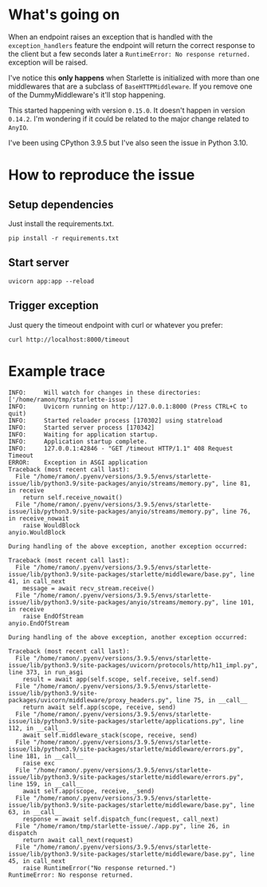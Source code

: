 # What's going on
When an endpoint raises an exception that is handled with the `exception_handlers` feature the endpoint will return the correct response to the client but a few seconds later a `RuntimeError: No response returned.` exception will be raised. 

I've notice this **only happens** when Starlette is initialized with more than one middlewares that are a subclass of `BaseHTTPMiddleware`. If you remove one of the DummyMiddleware's it'll stop happening.

This started happening with version `0.15.0`. It doesn't happen in version `0.14.2`. I'm wondering if it could be related to the major change related to `AnyIO`.

I've been using CPython 3.9.5 but I've also seen the issue in Python 3.10.

# How to reproduce the issue
## Setup dependencies
Just install the requirements.txt. 

`pip install -r requirements.txt`

## Start server
`uvicorn app:app --reload`

## Trigger exception
Just query the timeout endpoint with curl or whatever you prefer:

`curl http://localhost:8000/timeout`

# Example trace
```
INFO:     Will watch for changes in these directories: ['/home/ramon/tmp/starlette-issue']
INFO:     Uvicorn running on http://127.0.0.1:8000 (Press CTRL+C to quit)
INFO:     Started reloader process [170302] using statreload
INFO:     Started server process [170342]
INFO:     Waiting for application startup.
INFO:     Application startup complete.
INFO:     127.0.0.1:42846 - "GET /timeout HTTP/1.1" 408 Request Timeout
ERROR:    Exception in ASGI application
Traceback (most recent call last):
  File "/home/ramon/.pyenv/versions/3.9.5/envs/starlette-issue/lib/python3.9/site-packages/anyio/streams/memory.py", line 81, in receive
    return self.receive_nowait()
  File "/home/ramon/.pyenv/versions/3.9.5/envs/starlette-issue/lib/python3.9/site-packages/anyio/streams/memory.py", line 76, in receive_nowait
    raise WouldBlock
anyio.WouldBlock

During handling of the above exception, another exception occurred:

Traceback (most recent call last):
  File "/home/ramon/.pyenv/versions/3.9.5/envs/starlette-issue/lib/python3.9/site-packages/starlette/middleware/base.py", line 41, in call_next
    message = await recv_stream.receive()
  File "/home/ramon/.pyenv/versions/3.9.5/envs/starlette-issue/lib/python3.9/site-packages/anyio/streams/memory.py", line 101, in receive
    raise EndOfStream
anyio.EndOfStream

During handling of the above exception, another exception occurred:

Traceback (most recent call last):
  File "/home/ramon/.pyenv/versions/3.9.5/envs/starlette-issue/lib/python3.9/site-packages/uvicorn/protocols/http/h11_impl.py", line 373, in run_asgi
    result = await app(self.scope, self.receive, self.send)
  File "/home/ramon/.pyenv/versions/3.9.5/envs/starlette-issue/lib/python3.9/site-packages/uvicorn/middleware/proxy_headers.py", line 75, in __call__
    return await self.app(scope, receive, send)
  File "/home/ramon/.pyenv/versions/3.9.5/envs/starlette-issue/lib/python3.9/site-packages/starlette/applications.py", line 112, in __call__
    await self.middleware_stack(scope, receive, send)
  File "/home/ramon/.pyenv/versions/3.9.5/envs/starlette-issue/lib/python3.9/site-packages/starlette/middleware/errors.py", line 181, in __call__
    raise exc
  File "/home/ramon/.pyenv/versions/3.9.5/envs/starlette-issue/lib/python3.9/site-packages/starlette/middleware/errors.py", line 159, in __call__
    await self.app(scope, receive, _send)
  File "/home/ramon/.pyenv/versions/3.9.5/envs/starlette-issue/lib/python3.9/site-packages/starlette/middleware/base.py", line 63, in __call__
    response = await self.dispatch_func(request, call_next)
  File "/home/ramon/tmp/starlette-issue/./app.py", line 26, in dispatch
    return await call_next(request)
  File "/home/ramon/.pyenv/versions/3.9.5/envs/starlette-issue/lib/python3.9/site-packages/starlette/middleware/base.py", line 45, in call_next
    raise RuntimeError("No response returned.")
RuntimeError: No response returned.
```